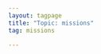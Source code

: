 ```yaml
---
layout: tagpage
title: "Topic: missions"
tag: missions

---
```

<!--stackedit_data:
eyJoaXN0b3J5IjpbLTMwMzA5NjExNF19
-->